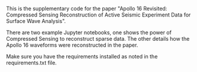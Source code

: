 This is the supplementary code for the paper "Apollo 16 Revisited: Compressed Sensing Reconstruction of Active Seismic Experiment Data for Surface Wave Analysis". 

There are two example Jupyter notebooks, one shows the power of Compressed Sensing to reconstruct sparse data. The other details how the Apollo 16 waveforms were reconstructed in the paper.

Make sure you have the requirements installed as noted in the requirements.txt file.
